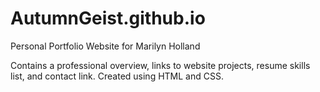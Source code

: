 # AutumnGeist.github.io

Personal Portfolio Website for Marilyn Holland

Contains a professional overview, links to website projects, resume skills list, and contact link. 
Created using HTML and CSS.
